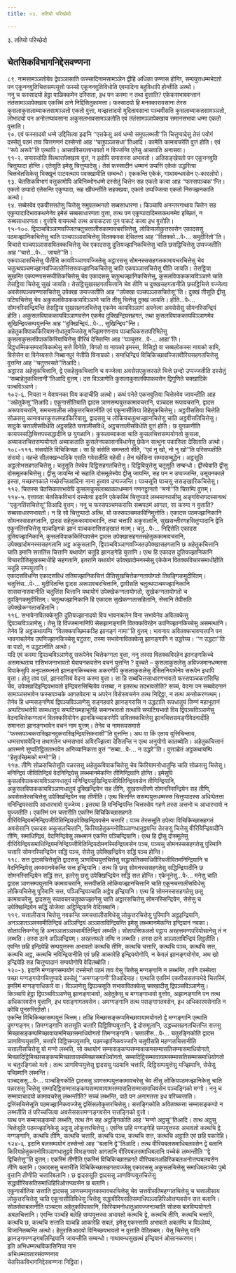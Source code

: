 ```yaml
---
title: ०३. ततियो परिच्छेदो

---
```

३. ततियो परिच्छेदो  


## चेतसिकविभागनिद्देसवण्णना

८९. नामसामञ्ञतोयेव द्वेपञ्ञासाति फस्सादिनामसामञ्ञेन द्वीहि अधिका पण्णास होन्ति, सम्पयुत्तधम्मभेदतो पन एकूननवुतिचित्तसम्पयुत्तो फस्सो एकूननवुतिविधोति एवमादिना बहुविधापि होन्तीति अत्थो।  
ननु च फस्सादयो हेट्ठा पाळिक्कमेन दस्सिता, इध पन कस्मा न तथा वुत्ताति? एकेकसभाववन्तानं तंतंसामञ्ञापेक्खाय एकस्मिं ठाने निद्दिसितुकामत्ता। फस्सादयो हि मनक्कारावसाना तेरस कुसलाकुसलाब्याकतसामञ्ञतो एकतो वुत्ता, मज्झत्तादयो मुदितावसाना पञ्चवीसति कुसलाब्याकतसामञ्ञतो, लोभादयो पन अनोत्तप्पावसाना अकुसलभावसामञ्ञतोति एवं तंतंसामञ्ञापेक्खाय समानसभावा धम्मा एकतो वुत्ताति।  
९०. एवं फस्सादयो धम्मे उद्दिसित्वा इदानि ‘‘एत्तकेसु अयं धम्मो समुपलब्भती’’ति चित्तुप्पादेसु तेसं पयोगं दस्सेतुं पठमं ताव चित्तगणनं दस्सेन्तो आह ‘‘चतुपञ्ञासधा’’तिआदि। कामेति कामावचरेति वुत्तं होति। एवं ‘‘रूपे अरूपे’’ति एत्थापि। आसवविसयत्ताभावतो न विज्जन्ति एतेसु आसवाति अनासवा।  
९१-२. समासतोति वित्थारापेक्खाय वुत्तं, न इतोपि समासस्स अभावतो। अतिसङ्खेपतो पन एकूननवुति चित्तुप्पादा होन्ति। एतेसूति इमेसु चित्तुप्पादेसु। तेसं फस्सादीनं धम्मानं उप्पत्तिं एकेकं उद्धरित्वा चित्तचेतसिकेसु भिक्खूनं पाटवत्थाय पवक्खामीति सम्बन्धो। एककन्ति एकेकं, गाथाबन्धवसेन ए-कारलोपो।  
९३. चेतसिकविभागं वत्तुकामोपि अविनिब्भोगधम्मे दस्सेतुं चित्तेन सह एकतो कत्वा आह ‘‘फस्सपञ्चक’’न्ति। एकतो उप्पादो एतेसन्ति एकुप्पादा, सह खीयन्तीति सहक्खया, एकतो उप्पज्जित्वा एकतो निरुज्झनकाति अत्थो।  
९४. सब्बेस्वेव एकवीससतेसु चित्तेसु समुपलब्भनतो सब्बसाधारणा। किञ्चापि अनन्तरगाथाय चित्तेन सह एकुप्पादादिभावकथनेनेव इमेसं सब्बसाधारणता वुत्ता, तत्थ पन एकुप्पादादिमत्तकथनमेव इच्छितं, न सब्बसाधारणता। वुत्तोपि वायमत्थो तत्थ अपाकटत्ता पुन पाकटं कत्वा इध वुत्तोति।  
९५-१००. द्विपञ्चविञ्ञाणवज्जितचतुचत्तालीसकामावचरचित्तेसु, लोकियलोकुत्तरवसेन एकादससु पठमज्झानिकचित्तेसु चाति पञ्चपञ्ञासचित्तेसु वितक्कस्स देसितत्ता आह ‘‘वितक्को…पे॰… समुदीरितो’’ति। विचारो पञ्चपञ्ञाससवितक्कचित्तेसु चेव एकादससु दुतियज्झानिकचित्तेसु चाति छसट्ठिचित्तेसु उप्पज्जतीति आह ‘‘चारो…पे॰… जायते’’ति।  
एकपञ्ञासचित्तेसु पीतीति कायविञ्ञाणवज्जितेसु अट्ठारससु सोमनस्ससहगतकामावचरचित्तेसु चेव चतुत्थपञ्चमज्झानवज्जिततेत्तिंसरूपज्झानिकचित्तेसु चाति एकपञ्ञासचित्तेसु पीति जायति। तेसट्ठिया सुखन्ति एकपण्णाससप्पीतिकचित्तेसु चेव एकादससु चतुत्थज्झानिकचित्तेसु, कुसलविपाककायविञ्ञाणे चाति तेसट्ठिया चित्तेसु सुखं जायति। तेसट्ठिसुखसहगतचित्तानि चेव तीणि च दुक्खसहगतानीति छसट्ठिचित्ते वज्जेत्वा अवसेसपञ्चपण्णासचित्तेसु उपेक्खा उप्पज्जतीति आह ‘‘उपेक्खा पञ्चपञ्ञासचित्तेसू’’ति। दुक्खं तीसूति द्वीसु पटिघचित्तेसु चेव अकुसलविपाककायविञ्ञाणे चाति तीसु चित्तेसु दुक्खं जायति। होति…पे॰… सोमनस्सिन्द्रियन्ति तेसट्ठिया सुखसहगतचित्तेसु एकमेव कायविञ्ञाणं अपनेत्वा अवसेसेसु सोमनस्सिन्द्रियं होति। अकुसलविपाककायविञ्ञाणवसेन एकमेव दुक्खिन्द्रियसहगतं, तथा कुसलविपाककायविञ्ञाणमेव सुखिन्द्रियसम्पयुत्तन्ति आह ‘‘दुक्खिन्द्रियं…पे॰… सुखिन्द्रिय’’न्ति।  
अहेतुकविपाककिरियामनोधातुवज्जितेसु मज्झिमगणनाय पञ्चाधिकसतपरिमितेसु कुसलाकुसलविपाककिरियाचित्तेसु वीरियं देसितन्ति आह ‘‘पञ्चुत्तर…पे॰… आहा’’ति। दिट्ठधम्मिकसम्परायिकत्थेसु सत्ते विनेति, विगतो वा नायको इमस्स, विसिट्ठो वा सब्बलोकस्स नायको सामि, विसेसेन वा विनेय्यसत्ते निब्बानपुरं नेतीति विनायको। समाधिन्द्रियं विचिकिच्छावज्जितवीरियसहगतचित्तेसु वुत्तन्ति आह ‘‘चतुत्तरसते’’तिआदि।  
अट्ठारस अहेतुकचित्तानि, द्वे एकहेतुकचित्तानि च वज्जेत्वा अवसेसएकुत्तरसते चित्ते छन्दो उप्पज्जतीति दस्सेतुं ‘‘सब्बाहेतुकचित्तानी’’तिआदि वुत्तम्। दस विञ्ञाणेति कुसलाकुसलविपाकवसेन द्विगुणिते चक्खादिके पञ्चविञ्ञाणे।  
१०२-६. नियता न येवापनका विय कदाचीति अत्थो। कथं पनेते एकनवुतिया चित्तेस्वेव जायन्तीति आह ‘‘अहेतुकेसू’’तिआदि। एकूनासीतियाति द्वादस ञाणसम्पयुत्तकामावचरानि, पञ्चदस रूपावचरानि, द्वादस अरूपावचरानि, समचत्तालीस लोकुत्तरचित्तानीति एवं एकूनासीतिया तिहेतुकचित्तेसु। अट्ठवीसतिया चित्तेति सोळससु कामावचरकुसलमहाकिरियासु, द्वादससु च लोकियचतुत्थज्झानचित्तेसु चाति अट्ठवीसतिचित्तेसु। साट्ठके चत्तालीसविधेति अट्ठसहिते चत्तालीसविधे, अट्ठचत्तालीसविधेति वुत्तं होति। छ युगळानीति कायपस्सद्धिचित्तपस्सद्धादीनि छ युगळानि। कुसलाब्याकता चाति कुसलचित्तसम्पयोगतो कुसला, अब्याकतचित्तसम्पयोगतो अब्याकताति कुसलेनपकासनविधानेसु छेकेन सत्थुना पकासिता देसिताति अत्थो।  
१०८-१११. संसयोति विचिकिच्छा। सा हि संसेति समन्ततो सेति, ‘‘एवं नु खो, नो नु खो’’ति परिसप्पतीति संसयो। महन्ते सीलक्खन्धादिके एसति गवेसतीति महेसी। तेन महेसिना सम्मासम्बुद्धेन। अट्ठसूति अट्ठलोभसहगतचित्तेसु। चतूसूति तेस्वेव दिट्ठिसहगतचित्तेसु। दिट्ठिवियुत्तेसु चतूसूति सम्बन्धो। द्वीस्वेवाति द्वीसु दोसमूलकचित्तेसु। द्वीसु जायन्ति नो सहाति दोसमूलेस्वेव द्वीसु जायन्ति, सह पन न उप्पज्जन्ति, उसूयनकाले इस्सा, मच्छरणकाले मच्छेरन्तिआदिना नाना हुत्वाव उप्पज्जन्ति। पञ्चसूति पञ्चसु ससङ्खारिकचित्तेसु।  
११२. चित्तस्स चेतसिकत्ताभावेपि कुसलाकुसलाब्याकतधम्मानं गणनट्ठानतो ‘‘मनो’’ति चित्तम्पि वुत्तम्।  
११४-५. एत्तावता चेतसिकविभागं दस्सेत्वा इदानि एकेकस्मिं चित्तुप्पादे लब्भमानरासीसु अङ्गविभागदस्सनत्थं ‘‘एकूनतिंसचित्तेसू’’तिआदि वुत्तम्। ननु च फस्सपञ्चमकरासि सब्बपठमं आगता, सा कस्मा न वुत्ताति? सब्बसाधारणभावतो। न हि सो चित्तुप्पादो अत्थि, यो फस्सपञ्चमकविनिमुत्तोति। एकादस पठमज्झानिकानि सोमनस्ससहगतानि, द्वादस सहेतुककामावचरानि, तथा चत्तारि अकुसलानि, सुखसन्तीरणहसितुप्पादानि द्वेति एकूनतिंसचित्तेसु पञ्चङ्गिकं झानं पञ्चकरासिसङ्खातं मतम्। चतु…पे॰… निद्दिसेति एकादस दुतियज्झानिकानि, कुसलविपाककिरियावसेन द्वादस उपेक्खासहगतसहेतुककामावचरानि, उपेक्खादोमनस्ससहगतानि अट्ठ अकुसलानि, द्विपञ्चविञ्ञाणवज्जितउपेक्खासहगतानि छ अहेतुकचित्तानि चाति इमानि सत्ततिंस चित्तानि यथायोगं चतूहि झानङ्गेहि युत्तानि। एत्थ हि एकादस दुतियज्झानिकानि विचारपीतिसुखसमाधीहि सहगतानि, इतरानि यथायोगं उपेक्खादोमनस्सेसु एकेकेन वितक्कविचारसमाधीहीति चतूहि सम्पयुत्तानि।  
एकादसविधन्ति एकादसविधं ततियज्झानिकचित्तं पीतिसुखचित्तेकग्गतायोगतो तिवङ्गिकमुदीरितम्। चतुत्तिंस…पे॰… मुदीरितन्ति द्वादस अरूपावचरचित्तानि, द्वावीसति चतुत्थपञ्चमज्झानिकानि सासवानासवानीति चतुत्तिंस चित्तानि यथायोगं उपेक्खेकग्गतायोगतो, सुखेकग्गतायोगतो च दुवङ्गिकमुदीरितम्। चतुत्थज्झानिकानि हि एकादस सुखेकग्गतासहितानि, सेसानि तेवीसति उपेक्खेकग्गतासहितानि।  
११६. सभावेनावितक्केसूति दुतियज्झानादयो विय भावनाबलेन विना सभावेनेव अवितक्केसु द्विपञ्चविञ्ञाणेसु। तेसु हि विज्जमानानिपि सेसझानङ्गानि वितक्कविरहेन उपनिज्झानकिच्चेसु असमत्थानि। तेनेव हि अट्ठकथायम्पि ‘‘वितक्कपच्छिमकञ्हि झानङ्गं नामा’’ति वुत्तम्। भावनाय अवितक्कभावप्पत्तानि पन भावनाबलेनेव उपनिज्झानकिच्चेसु पटुतरा, तस्मा सभावेनावितक्केसु झानङ्गानि न उद्धरेय्य। ‘‘न उद्धटा’’ति वा पाठो, न उद्धटानीति अत्थो।  
यदि एवं कस्मा द्विपञ्चविञ्ञाणेसु सरूपेनेव चित्तेकग्गता वुत्ता, ननु तस्सा वितक्कविरहेन झानङ्गकिच्चे असमत्थताय रासिभजनाभावतो येवापनकवसेन वचनं युत्तन्ति ? वुच्चते – कुसलाकुसलेसु अविज्जमानधम्मस्स विपाकेसुपि अनुपलब्भनतो झानङ्गकिच्चस्स अकरणेपि कुसलाकुसलेसु देसितनियामेनेव सरूपेन इधापि वुत्ता। होतु ताव एतं, झानरासियं वेदना कस्मा वुत्ता। सा हि सब्बचित्तसाधारणभावतो फस्सपञ्चकरासिम्हि चेव, उपेक्खादिइन्द्रियभावतो इन्द्रियरासिम्हियेव वत्तब्बा, न इतरत्थ तदभावतोति? सच्चं, वेदना पन सब्बवेदनानं सामञ्ञसभावेन फस्सपञ्चके आगतवेदना च अपरेन विसेसवचनेन तत्थ निद्दिट्ठा, न तत्थ अन्तोकरणत्थम्। तेनेव हि धम्मसङ्गणियं द्विपञ्चविञ्ञाणेसु सङ्गहवारे झानङ्गरासि न उद्धटाति रूपधातुयं तिण्णं महाभूतानं अप्पटिघभावेपि कामधातुयं सप्पटिघमहाभूतेहि समानभावतो तत्थापि सप्पटिघभावो विय द्विपञ्चविञ्ञाणेसु वेदनाचित्तेकग्गतानं वितक्कवियोगेन झानकिच्चाकरणेपि सवितक्कचित्तेसु झानचित्तसमङ्गीवेदनादीहि समानत्ता झानङ्गभावेन वचनं नाम युत्तम्। तेनेव च नामरूपसमासे ‘‘फस्सपञ्चकरासिझानदुकरासिइन्द्रियत्तिकरासी’’ति वुत्तन्ति। अथ वा किं एताय युत्तिचिन्ताय, धम्मसभाववेदिना तथागतेन धम्मसभावं अविरज्झित्वा देसितन्ति न एत्थ अनुयोगो कातब्बोति। अहेतुकचित्तानं आरम्मणे सुप्पतिट्ठितताभावेन अनिय्यानिकत्ता वुत्तं ‘‘सब्बा…पे॰… न उद्धरे’’ति। वुत्तञ्हेतं अट्ठकथायम्पि ‘‘हेतुपच्छिमको मग्गो’’ति।  
११७. तीणि सोळसचित्तेसूति पन्नरससु अहेतुकविपाकचित्तेसु चेव किरियामनोधातुम्हि चाति सोळससु चित्तेसु। मनिन्द्रियं जीवितिन्द्रियं वेदनिन्द्रियेसु लब्भमानमेकन्ति तीणिन्द्रियानि होन्ति। इमेसुपि कुसलविपाककायविञ्ञाणधातुयं मनिन्द्रियसुखिन्द्रियजीवितिन्द्रियवसेन तीणिन्द्रियानि, अकुसलविपाककायविञ्ञाणधातुयं दुक्खिन्द्रियेन सह तीणि, सुखसन्तीरणे सोमनस्सिन्द्रियेन सह तीणि, अवसेसतेरसचित्तेसु उपेक्खिन्द्रियेन सह तीणीति। एत्थ चित्तन्ति ससम्पयुत्तधम्मस्स चित्तुप्पादस्स अधिप्पेतत्ता मनिन्द्रियस्सापि आधारभावो युज्जेय्य। इतरथा हि मनिन्द्रियन्ति चित्तस्सेव गहणे तस्स अत्तनो च आधारभावो न युज्जतीति। एकस्मिं पन चत्तारीति एकस्मिं विचिकिच्छासहगते वीरियिन्द्रियमनिन्द्रियजीवितिन्द्रियउपेक्खिन्द्रियवसेन चत्तारि। पञ्च तेरससूति ठपेत्वा विचिकिच्छासहगतं अवसेसानि एकादस अकुसलचित्तानि, किरियाहेतुकमनोविञ्ञाणधातुद्वयन्ति तेरससु चित्तेसु वीरियिन्द्रियादीनि तीणि, समाधिन्द्रियं, वेदनिन्द्रियेसु लब्भमानं एकन्ति पञ्चिन्द्रियानि। एत्थ हि द्वीसु दोसमूलेसु वीरियिन्द्रियसमाधिन्द्रियमनिन्द्रियजीवितिन्द्रियदोमनस्सिन्द्रियवसेन पञ्च, पञ्चसु सोमनस्ससहगतेसु पुरिमानि चत्तारि सोमनस्सिन्द्रियेन सद्धिं पञ्च, सेसेसु उपेक्खिन्द्रियेन सद्धिं पञ्च होन्ति।  
११८. सत्त द्वादसचित्तेसूति द्वादससु ञाणविप्पयुत्तचित्तेसु सद्धासतिसमाधिवीरियजीवितमनिन्द्रियानि च वेदनिन्द्रियेसु लब्भमानमेकन्ति सत्त इन्द्रियानि। तत्थ हि छसु सोमनस्ससहगतेसु सद्धिन्द्रियादीनि छ सोमनस्सिन्द्रियेन सद्धिं सत्त, इतरेसु छसु उपेक्खिन्द्रियेन सद्धिं सत्त होन्ति। एकेनूनेसु…पे॰… मनेसु चाति द्वादस ञाणसम्पयुत्तानि कामावचरानि, सत्तवीसति लोकियज्झानचित्तानि चाति एकूनचत्तालीसविधेसु लोकियचित्तेसु पुरिमानि सत्त, पञ्ञिन्द्रियञ्चाति अट्ठेव इन्द्रियानि। एत्थ हि सोमनस्ससहगतेसु छसु कामावचरेसु, द्वादससु रूपावचरचतुक्कज्झानेसु चाति अट्ठारसचित्तेसु सोमनस्सिन्द्रियेन, सेसेसु च उपेक्खिन्द्रियेन सद्धिं योजेत्वा अट्ठिन्द्रियानि वेदितब्बानि।  
११९. चत्तालीसाय चित्तेसु नवकन्ति समचत्तालीसविधेसु लोकुत्तरचित्तेसु पुरिमानि अट्ठइन्द्रियानि, अनञ्ञातञ्ञस्सामीतिन्द्रियं अञ्ञिन्द्रियं अञ्ञाताविन्द्रियन्ति इमेसु लब्भमानमेकन्ति इन्द्रियानं नवका। सोतापत्तिमग्गेसु हि अनञ्ञातञ्ञस्सामीतिन्द्रियं लब्भति। सोतापत्तिफलतो पट्ठाय अरहत्तमग्गपरियोसानेसु तं न लब्भति। तस्स ठाने अञ्ञिन्द्रियम्। अरहत्तफले तम्पि न लब्भति। तस्स ठाने अञ्ञाताविन्द्रियं तिट्ठतीति। एवन्ति छहि इन्द्रियेहि सम्पयुत्तस्स अभावतो कत्थचि तीणि, कत्थचि चत्तारि, कत्थचि पञ्च, कत्थचि सत्त, कत्थचि अट्ठ, कत्थचि नविन्द्रियानीति एवं छहि आकारेहि इन्द्रिययोगोपि, न केवलं झानङ्गयोगोव, अथ खो इन्द्रियेहि सह चित्तुप्पादानं सम्पयोगोपि वेदितब्बोति।  
१२०-३. इदानि मग्गङ्गसम्पयोगं दस्सेन्तो पठमं ताव येसु चित्तेसु मग्गङ्गानि न लब्भन्ति, तानि दस्सेत्वा पच्छा मग्गङ्गयोगचित्तुप्पादे दस्सेतुं ‘‘अमग्गङ्गानी’’तिआदिमाह। एत्थाति एतस्मिं एकवीससतप्पभेदे चित्तस्मिं, इमस्मिं मग्गङ्गाधिकारे वा। विञ्ञाणेसु द्विपञ्चसूति सभावावितक्केसु चक्खादीसु द्विपञ्चविञ्ञाणेसु। किञ्चापि हेट्ठा द्विपञ्चविञ्ञाणेसु झानङ्गाभावो, अहेतुकेसु च मग्गङ्गाभावो वुत्तोव, अझानङ्गानि पन तत्थ अधिकारवसेन वुत्तानि, इध पसङ्गागतवसेन। अमग्गङ्गानि तत्थ पसङ्गागतवसेन, इध अधिकारवसेनाति न कोचि पुनरुत्तिदोसो।  
एकन्ति विचिकिच्छासम्पयुत्तं चित्तम्। तञ्हि मिच्छासङ्कप्पमिच्छावायामयोगतो द्वे मग्गङ्गानि एत्थाति दुमग्गङ्गम्। तिमग्गङ्गानि सत्तसूति चत्तारि दिट्ठिविप्पयुत्तानि, द्वे दोसमूलानि, उद्धच्चसहगतचित्तन्ति सत्तसु मिच्छासङ्कप्पमिच्छावायाममिच्छासमाधियोगतो तिमग्गङ्गानि। चत्तालीस…पे॰… चतुरङ्गिकोति द्वादस ञाणविप्पयुत्तानि, चत्तारि दिट्ठिसम्पयुत्तानि, पठमज्झानिकवज्जानि चतुवीसति महग्गतचित्तानीति चत्तालीसचित्तेसु यो मग्गो लब्भति, सो यथायोगं सम्मासङ्कप्पसम्मावायामसम्मासतिसम्मासमाधियोगतो, मिच्छादिट्ठिमिच्छासङ्कप्पमिच्छावायाममिच्छासमाधियोगतो, सम्मादिट्ठिसम्मावायामसम्मासतिसम्मासमाधियोगतो च चतुरङ्गिको मतो। तत्थ ञाणविप्पयुत्तेसु द्वादससु पठमानि चत्तारि, दिट्ठिसम्पयुत्तेसु मज्झिमानि, सेसेसु पच्छिमानि लब्भन्ति।  
पञ्चद्दससु…पे॰… पञ्चङ्गिकोति द्वादससु ञाणसम्पयुत्तकामावचरेसु चेव तीसु लोकियपठमज्झानिकेसु चाति पन्नरससु चित्तेसु सम्मादिट्ठिसम्मासङ्कप्पसम्मावायामसम्मासतिसम्मासमाधिवसेन पञ्चङ्गिको मग्गो। ननु च सम्मावाचादयो कामावचरेसु लब्भन्तीति? सच्चं लब्भन्ति, पाठे पन अनागतत्ता इध परिच्चत्ताति। द्वत्तिंसचित्तेसूति पठमज्झानिकवज्जेसु द्वत्तिंसलोकुत्तरचित्तेसु। सत्तङ्गिकोति अवितक्कत्ता सम्मासङ्कप्पो न लब्भतीति तं परिच्चजित्वा अवसेससत्तमग्गङ्गवसेन सत्तङ्गिको वुत्तो।  
यत्थ पन सम्मासङ्कप्पो लब्भति, तत्थ तेन सह अट्ठङ्गिकोति आह ‘‘मग्गो अट्ठसू’’तिआदि। तत्थ अट्ठसु चित्तेसूति पठमज्झानिकेसु अट्ठसु लोकुत्तरचित्तेसु। एवन्ति छहि मग्गङ्गेहि सम्पयुत्तस्स अभावतो कत्थचि द्वे मग्गङ्गानि, कत्थचि तीणि, कत्थचि चत्तारि, कत्थचि पञ्च, कत्थचि सत्त, कत्थचि अट्ठाति एवं छहि पकारेहि।  
१२४-६. इदानि बलसम्पयोगं दस्सेन्तो आह ‘‘बलानि द्वे’’तिआदि। तत्थ वीरियबलसमाधिबलवसेन द्वे बलानि किरियाहेतुकमनोविञ्ञाणधातुद्वये विभङ्गवारे आगतानि वीरियबलसमाधिबलानि पच्चेकं लब्भन्तीति ‘‘द्वे द्विचित्तेसू’’ति वुत्तम्। एकस्मिं तीणीति एकस्मिं विचिकिच्छासहगते वीरियबलअहिरिकबलअनोत्तप्पबलवसेन तीणि बलानि। एकादससु चत्तारीति विचिकिच्छासहगतवज्जेसु एकादससु अकुसलचित्तेसु समाधिबलञ्चेव पुब्बे वुत्तानि तीणीति चत्तारिबलानि। छ द्वादससूति द्वादससु ञाणविप्पयुत्तचित्तेसु सद्धावीरियसतिसमाधिहिरिओत्तप्पवसेन छ बलानि।  
एकूनासीतिया सत्ताति द्वादससु ञाणसम्पयुत्तकामावचरचित्तेसु चेव सत्तवीसतिमहग्गतचित्तेसु च चत्तालीसाय लोकुत्तरचित्तेसु चाति एकूनासीतिविधेसु चित्तेसु सद्धावीरियसतिसमाधिपञ्ञाहिरिओत्तप्पवसेन सत्त बलानि। सोळसेवाबलानीति पञ्चदस अहेतुकविपाकानि, किरियामनोधातुआवज्जनञ्चाति सोळस बलविप्पयोगतो अबलचित्तानि। एवन्ति पञ्चहि बलेहि सम्पयुत्तस्स अभावतो कत्थचि द्वे, कत्थचि तीणि, कत्थचि चत्तारि, कत्थचि छ, कत्थचि सत्ताति पञ्चहि आकारेहि सबलं, इमेसु एकस्सापि अभावतो अबलम्पि च विञ्ञेय्यं, विजानितब्बन्ति अत्थो। हेतुरासिआदयो विनिच्छयभावतो न वुत्ताति वेदितब्बम्। येसु चित्तेसु यानि झानङ्गमग्गङ्गबलिन्द्रियानि जायन्तीति सम्बन्धो। गाथाबन्धसुखत्थं इन्द्रियानं ओसानकरणम्।  
इति अभिधम्मत्थविकासिनिया नाम  
अभिधम्मावतारसंवण्णनाय  
चेतसिकविभागनिद्देसवण्णना निट्ठिता।  
